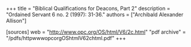 +++
title = "Biblical Qualifications for Deacons, Part 2"
description = "Ordained Servant 6 no. 2 (1997): 31-36."
authors = ["Archibald Alexander Allison"]

[sources]
web = "http://www.opc.org/OS/html/V6/2c.html"
"pdf archive" = "/pdfs/httpwwwopcorgOShtmlV62chtml.pdf"
+++

